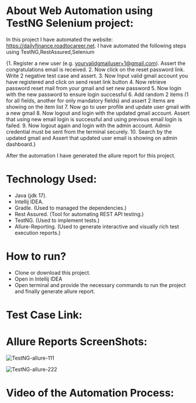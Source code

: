 # About Web Automation using TestNG Selenium project:
In this project I have automated the website:  https://dailyfinance.roadtocareer.net.
I have automated the following steps using TestNG,RestAssured,Selenium 

{1. Register a new user (e.g. yourvalidgmailuser+1@gmail.com). Assert the congratulations email is received.
2. Now click on the reset password link. Write 2 negative test case and assert. 
3. Now Input valid gmail account you have registered and click on send reset link button
4. Now retrieve password reset mail from your gmail and set new password
5. Now login with the new password to ensure login successful
6. Add random 2 items (1 for all fields, another for only mandatory fields) and assert 2 items are showing on the item list
7. Now go to user profile and update user gmail with a new gmail
8. Now logout and login with the updated gmail account. Assert that using new email login is successful and using previous email login is failed.
9. Now logout again and login with the admin account. Admin credential must be sent from the terminal securely.
10. Search by the updated gmail and Assert that updated user email is showing on admin dashboard.}

After the automation I have generated the allure report for this project.

# Technology Used:
- Java (jdk 17).
- Intellij IDEA.
- Gradle. (Used to managed the dependencies.)
- Rest Assured. (Tool for automating REST API testing.)
- TestNG. (Used to implement tests.)
- Allure-Reporting. (Used to generate interactive and visually rich test execution reports.)

# How to run?
- Clone or download this project.
- Open in Intellij IDEA
- Open terminal and provide the necessary commands to run the project and finally generate allure report.

# Test Case Link:

# Allure Reports ScreenShots:
![TestNG-allure-111](https://github.com/user-attachments/assets/ef9e1b90-7f5e-455e-a3df-fdbc357e9201)

![TestNG-allure-222](https://github.com/user-attachments/assets/d33aaeab-4de1-46a3-96ff-92242c21bd96)


# Video of the Automation Process:
